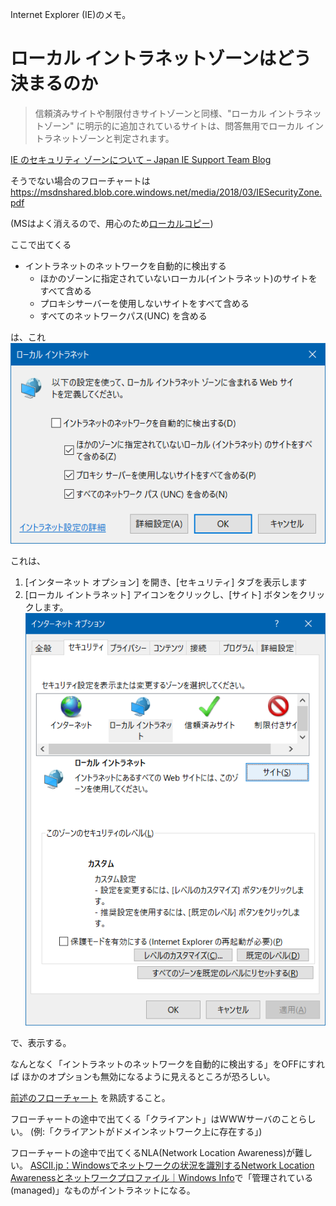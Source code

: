 Internet Explorer (IE)のメモ。


# ローカル イントラネットゾーンはどう決まるのか

> 信頼済みサイトや制限付きサイトゾーンと同様、"ローカル イントラネットゾーン" に明示的に追加されているサイトは、問答無用でローカル イントラネットゾーンと判定されます。

[IE のセキュリティ ゾーンについて – Japan IE Support Team Blog](https://blogs.technet.microsoft.com/jpieblog/2016/05/27/ie-securityzone/)

そうでない場合のフローチャートは
https://msdnshared.blob.core.windows.net/media/2018/03/IESecurityZone.pdf

(MSはよく消えるので、用心のため[ローカルコピー](./imgs/IESecurityZone.pdf))


ここで出てくる
- イントラネットのネットワークを自動的に検出する
  - ほかのゾーンに指定されていないローカル(イントラネット)のサイトをすべて含める
  - プロキシサーバーを使用しないサイトをすべて含める
  - すべてのネットワークパス(UNC) を含める

は、これ
![ローカルイントラネット](imgs/ie-opt-local.png "ローカルイントラネット")

これは、
1. [インターネット オプション] を開き、[セキュリティ] タブを表示します
2. [ローカル イントラネット] アイコンをクリックし、[サイト] ボタンをクリックします。
![インターネット オプション](imgs/ie-opt.png "インターネット オプション")

で、表示する。

なんとなく「イントラネットのネットワークを自動的に検出する」をOFFにすれば
ほかのオプションも無効になるように見えるところが恐ろしい。

[前述のフローチャート](https://msdnshared.blob.core.windows.net/media/2018/03/IESecurityZone.pdf)
を熟読すること。

フローチャートの途中で出てくる「クライアント」はWWWサーバのことらしい。
(例:「クライアントがドメインネットワーク上に存在する」)

フローチャートの途中で出てくるNLA(Network Location Awareness)が難しい。
[ASCII.jp：Windowsでネットワークの状況を識別するNetwork Location Awarenessとネットワークプロファイル｜Windows Info](http://ascii.jp/elem/000/001/734/1734489/)で「管理されている(managed)」なものがイントラネットになる。
